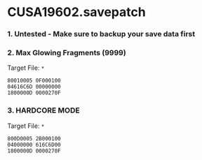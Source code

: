 # CUSA19602.savepatch

### 1. Untested - Make sure to backup your save data first
### 2. Max Glowing Fragments (9999)

Target File: `*`

```
80010005 0F000100
04616C6D 00000000
1800000D 0000270F
```

### 3. HARDCORE MODE

Target File: `*`

```
800D0005 2B000100
04000000 616C6D00
1800000D 0000270F
```

